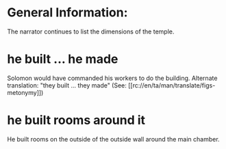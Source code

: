# General Information:

The narrator continues to list the dimensions of the temple.

# he built ... he made

Solomon would have commanded his workers to do the building. Alternate translation: "they built ... they made" (See: [[rc://en/ta/man/translate/figs-metonymy]])

# he built rooms around it

He built rooms on the outside of the outside wall around the main chamber.

